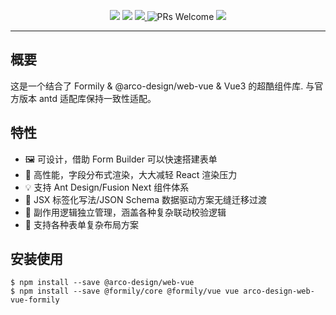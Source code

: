 <p align="center">
<img src="https://img.alicdn.com/tfs/TB1fHhZu4D1gK0jSZFyXXciOVXa-2500-1200.png">
<!-- <img src="https://img.shields.io/npm/dt/@formily/antdv-x3"/>
<img src="https://img.shields.io/npm/dm/@formily/antdv-x3"/> -->
<a href="https://www.npmjs.com/package/@formily/antdv-x3"><img src="https://img.shields.io/npm/v/@formily/antdv-x3.svg"></a>
<a href="https://codecov.io/gh/formilyjs/antdv-x3">
  <img src="https://codecov.io/gh/formilyjs/antdv-x3/branch/main/graph/badge.svg?token=3V9RU8Wh9d"/>
</a>
<img alt="PRs Welcome" src="https://img.shields.io/badge/PRs-welcome-brightgreen.svg"/>
<a href="https://github.com/actions-cool/issues-helper">
  <img src="https://img.shields.io/badge/using-issues--helper-blueviolet"/>
</a>
</p>

---

## 概要

这是一个结合了 Formily & @arco-design/web-vue & Vue3 的超酷组件库. 与官方版本 antd 适配库保持一致性适配。

## 特性

- 🖼 可设计，借助 Form Builder 可以快速搭建表单
- 🚀 高性能，字段分布式渲染，大大减轻 React 渲染压力
- 💡 支持 Ant Design/Fusion Next 组件体系
- 🎨 JSX 标签化写法/JSON Schema 数据驱动方案无缝迁移过渡
- 🏅 副作用逻辑独立管理，涵盖各种复杂联动校验逻辑
- 🌯 支持各种表单复杂布局方案

## 安装使用

```
$ npm install --save @arco-design/web-vue
$ npm install --save @formily/core @formily/vue vue arco-design-web-vue-formily
```

